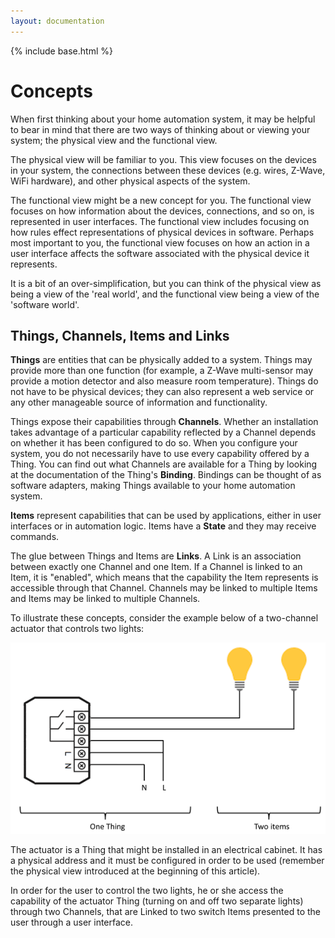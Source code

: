 ```yaml
---
layout: documentation
---
```


{% include base.html %}

# Concepts

When first thinking about your home automation system, it may be helpful to bear in mind that there are two ways of thinking about or viewing your system; the physical view and the functional view.

The physical view will be familiar to you.
This view focuses on the devices in your system, the connections between these devices (e.g. wires, Z-Wave, WiFi hardware), and other physical aspects of the system.

The functional view might be a new concept for you.
The functional view focuses on how information about the devices, connections, and so on, is represented in user interfaces.
The functional view includes focusing on how rules effect representations of physical devices in software.
 Perhaps most important to you, the functional view focuses on how an action in a user interface affects the software associated with the physical device it represents.

It is a bit of an over-simplification, but you can think of the physical view as being a view of the 'real world', and the functional view being a view of the 'software world'.

## Things, Channels, Items and Links

**Things** are entities that can be physically added to a system.
Things may provide more than one function (for example, a Z-Wave multi-sensor may provide a motion detector and also measure room temperature).
Things do not have to be physical devices; they can also represent a web service or any other manageable source of information and functionality.

Things expose their capabilities through **Channels**.
Whether an installation takes advantage of a particular capability reflected by a Channel depends on whether it has been configured to do so.
When you configure your system, you do not necessarily have to use every capability offered by a Thing.
You can find out what Channels are available for a Thing by looking at the documentation of the Thing's **Binding**.
Bindings can be thought of as software adapters, making Things available to your home automation system.

**Items** represent capabilities that can be used by applications, either in user interfaces or in automation logic.
Items have a **State** and they may receive commands.

The glue between Things and Items are **Links**.
A Link is an association between exactly one Channel and one Item.
If a Channel is linked to an Item, it is "enabled", which means that the capability the Item represents is accessible through that Channel.
Channels may be linked to multiple Items and Items may be linked to multiple Channels.

To illustrate these concepts, consider the example below of a two-channel actuator that controls two lights:

![](images/thing-devices-1.png)

The actuator is a Thing that might be installed in an electrical cabinet.
It has a physical address and it must be configured in order to be used (remember the physical view introduced at the beginning of this article).

In order for the user to control the two lights, he or she access the capability of the actuator Thing (turning on and off two separate lights) through two Channels, that are Linked to two switch Items presented to the user through a user interface.
